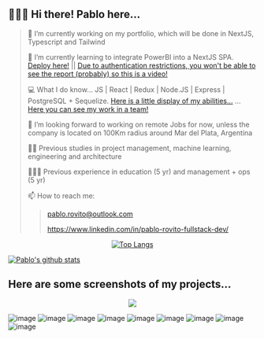 ##  🙋🏿‍♂️ Hi there! Pablo here...

> 🔭 I’m currently working on my portfolio, which will be done in NextJS, Typescript and Tailwind
> 
> 🌱 I’m currently learning to integrate PowerBI into a NextJS SPA. [Deploy here!](https://powerbi-next.vercel.app/) || [Due to authentication restrictions, you won't be able to see the report (probably) so this is a video!](https://www.youtube.com/watch?v=jKrNd9vDawg)
> 
> 💻 What I do know... JS | React | Redux | Node.JS | Express | PostgreSQL + Sequelize. [Here is a little display of my abilities...](https://pi-videogames-main-hazel.vercel.app/) ... [Here you can see my work in a team!](https://frontend-five-gules.vercel.app/)
> 
> 👯 I’m looking forward to working on remote Jobs for now, unless the company is located on 100Km radius around Mar del Plata, Argentina
> 
> 👨‍🎓 Previous studies in project management, machine learning, engineering and architecture
> 
> 👨🏿‍🔧 Previous experience in education (5 yr) and management + ops (5 yr)
> 
> 📫 How to reach me: 
>> pablo.rovito@outlook.com 
>> 
>> <a href="https://www.linkedin.com/in/pablo-rovito-fullstack-dev/">https://www.linkedin.com/in/pablo-rovito-fullstack-dev/</a>

<div align="center">
  
  [![Top Langs](https://github-readme-stats.vercel.app/api/top-langs/?username=Pablo-Rovito)](https://github.com/anuraghazra/github-readme-stats)</div>

[![Pablo's github stats](https://github-readme-stats.vercel.app/api?username=Pablo-Rovito&count_private=true&show_icons=true&theme=radical&hide_rank=false)](https://github.com/anuraghazra/github-readme-stats)




## Here are some screenshots of my projects...

<p align="center">
  <img src="https://user-images.githubusercontent.com/91141985/160293417-6ebc8da2-bc30-43e1-81da-0ef1c42f2dff.png"/>
</p>

![image](https://user-images.githubusercontent.com/91141985/160293353-c94a5d33-d334-4df3-92f4-f3813cf1f37a.png)
![image](https://user-images.githubusercontent.com/91141985/160293336-315bc09b-b1f0-4e4f-a937-591fe4dc6f13.png)
![image](https://user-images.githubusercontent.com/91141985/160293398-4698a66c-ec36-4db6-8d0b-f874c24b7763.png)
![image](https://user-images.githubusercontent.com/91141985/165198948-124f8fbe-23e1-4ab0-ae68-bce5d6e849b7.png)
![image](https://user-images.githubusercontent.com/91141985/165199026-3a710837-91e8-46ae-a322-92eede949108.png)
![image](https://user-images.githubusercontent.com/91141985/165199111-791edd30-58da-45fd-b36a-54a0fdc5e9ce.png)
![image](https://user-images.githubusercontent.com/91141985/165199159-3b602f61-3bcb-4f03-a674-31b369ee5687.png)
![image](https://user-images.githubusercontent.com/91141985/167699372-9a61c44f-2554-4a1b-82c8-f7ada331f39f.png)
![image](https://user-images.githubusercontent.com/91141985/167699381-4b9e2853-a574-4064-bd58-e4004f591b2f.png)





